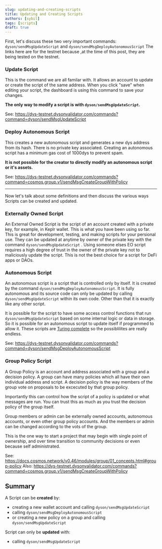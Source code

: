 ```yaml
---
slug: updating-and-creating-scripts
title: Updating and Creating Scripts
authors: [sybil]
tags: [scripts]
draft: true
---
```


First, let's discuss these two very important commands: `dyson/sendMsgUpdateScript` and `dyson/sendMsgDeployAutonomousScript`
The links here are for the testnet because
,at the time of this post, they are being tested on the testnet.

<!-- truncate -->

### Update Script

This is the command we are all familar with. It allows an account to update or create the script of the same address. When you click "save" when editing your script, the dashboard is using this command to save your changes.

**The only way to modify a script is with `dyson/sendMsgUpdateScript`.**

See: https://dys-testnet.dysonvalidator.com/commands?command=dyson/sendMsgUpdateScript

### Deploy Autonomous Script

This creates a new autonomous script and generates a new dys address from its hash. There is no private key associated. Creating an autonomous script has a minimum gas cost of 1000dys to prevent spam.

**It is not possible for the creator to directly modify an autonomous script or it's assets.**

See: https://dys-testnet.dysonvalidator.com/commands?command=cosmos.group.v1/sendMsgCreateGroupWithPolicy

---

Now let's talk about some definitions and then discuss the various ways Scripts can be created and updated.

### Externally Owned Script

An External Owned Script is the script of an account created with a private key, for example, in Keplr wallet. This is what you have been using so far. This is great for development, testing, and making scripts for your persional use. They can be updated at anytime by owner of the private key with the command `dyson/sendMsgUpdateScript` . Using someone elses EO script requires a high degree of trust in the owner of the private key not to maliciously update the script. This is not the best choice for a script for DeFi apps or DAOs.

### Autonomous Script

An autonomous script is a script that is controlled only by itself. It is created by the command `dyson/sendMsgDeployAutonomousScript`. It is fully autonomous and its source code can only be updated by calling `dyson/sendMsgUpdateScript` within its own code. Other than that it is exactly like any other script.

It is possible for the script to have some access control functions that run `dyson/sendMsgUpdateScript` based on some internal logic or data in storage. So it is possible for an autonomous script to update itself if programmed to allow it. These scripts are [Turing complete](https://en.wikipedia.org/wiki/Turing_completeness) so the possiblilites are really endless.

See: https://dys-testnet.dysonvalidator.com/commands?command=dyson/sendMsgDeployAutonomousScript

### Group Policy Script

A Group Policy is an account and address associated with a group and a decision policy. A group can have many policies which all have their own individual address and script. A decision policy is the way members of the group vote on proposals to be excecuted by that group policy.

Importantly this can control how the script of a policy is updated or what messages are run. You can trust this as much as you trust the decision policy of the group itself.

Group members or admin can be externally owned accounts, autonomous accounts, or even other group policy accounts. And the members or admin can be changed according to the vots of the group.

This is the one way to start a project that may begin with single point of ownership, and over time transition to community decisions or even because self administrated.

See: https://docs.cosmos.network/v0.46/modules/group/01_concepts.html#group-policy
Also: https://dys-testnet.dysonvalidator.com/commands?command=cosmos.group.v1/sendMsgCreateGroupWithPolicy

## Summary

A Script can be **created** by:

- creating a new wallet account and calling `dyson/sendMsgUpdateScript`
- calling `dyson/sendMsgDeployAutonomousScript`
- or creating a new policy on a group and calling `dyson/sendMsgUpdateScript`

Script can only be **updated** with:

- calling `dyson/sendMsgUpdateScript`
